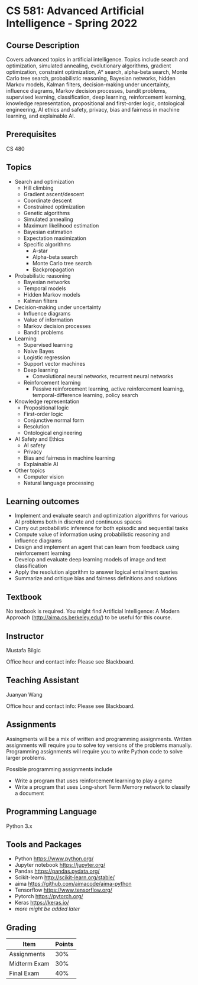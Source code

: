 # CS 581: Advanced Artificial Intelligence - Spring 2022

## Course Description

Covers advanced topics in artificial intelligence. Topics include search and optimization, simulated annealing, evolutionary algorithms, gradient optimization, constraint optimization, A* search, alpha-beta search, Monte Carlo tree search, probabilistic reasoning, Bayesian networks, hidden Markov models, Kalman filters, decision-making under uncertainty, influence diagrams, Markov decision processes, bandit problems, supervised learning, classification, deep learning, reinforcement learning, knowledge representation, propositional and first-order logic, ontological engineering, AI ethics and safety, privacy, bias and fairness in machine learning, and explainable AI.

## Prerequisites

CS 480

## Topics

* Search and optimization
  * Hill climbing
  * Gradient ascent/descent
  * Coordinate descent
  * Constrained optimization
  * Genetic algorithms
  * Simulated annealing
  * Maximum likelihood estimation
  * Bayesian estimation
  * Expectation maximization
  * Specific algorithms
    * A-star
    * Alpha-beta search
    * Monte Carlo tree search
    * Backpropagation
* Probabilistic reasoning
  * Bayesian networks
  * Temporal models
  * Hidden Markov models
  * Kalman filters
* Decision-making under uncertainty
  * Influence diagrams
  * Value of information
  * Markov decision processes
  * Bandit problems
* Learning
  * Supervised learning
  * Naive Bayes
  * Logistic regression
  * Support vector machines
  * Deep learning
    * Convolutional neural networks, recurrent neural networks
  * Reinforcement learning
    * Passive reinforcement learning, active reinforcement learning, temporal-difference learning, policy search
* Knowledge representation
  * Propositional logic
  * First-order logic
  * Conjunctive normal form
  * Resolution
  * Ontological engineering
* AI Safety and Ethics
  * AI safety
  * Privacy
  * Bias and fairness in machine learning
  * Explainable AI
* Other topics
  * Computer vision
  * Natural language processing

## Learning outcomes

* Implement and evaluate search and optimization algorithms for various AI problems both in discrete and continuous spaces
* Carry out probabilistic inference for both episodic and sequential tasks
* Compute value of information using probabilistic reasoning and influence diagrams
* Design and implement an agent that can learn from feedback using reinforcement learning
* Develop and evaluate deep learning models of image and text classification
* Apply the resolution algorithm to answer logical entailment queries
* Summarize and critique bias and fairness definitions and solutions

## Textbook

No textbook is required. You might find Artificial Intelligence: A Modern Approach (http://aima.cs.berkeley.edu/) to be useful for this course.


## Instructor

Mustafa Bilgic

Office hour and contact info: Please see Blackboard.

## Teaching Assistant

Juanyan Wang

Office hour and contact info: Please see Blackboard.

## Assignments
Assingments will be a mix of written and programming assignments. Written assignments will require you to solve toy versions of the problems manually. Programming assignments will require you to write Python code to solve larger problems. 

Possible programming assignments include 
* Write a program that uses reinforcement learning to play a game
* Write a program that uses Long-short Term Memory network to classify a document

## Programming Language

Python 3.x

## Tools and Packages

* Python https://www.python.org/
* Jupyter notebook https://jupyter.org/
* Pandas https://pandas.pydata.org/
* Scikit-learn http://scikit-learn.org/stable/ 
* aima https://github.com/aimacode/aima-python
* Tensorflow https://www.tensorflow.org/
* Pytorch https://pytorch.org/
* Keras https://keras.io/
* *more might be added later*

## Grading

Item | Points
--- | ---
Assignments | 30%
Midterm Exam | 30%
Final Exam | 40%
